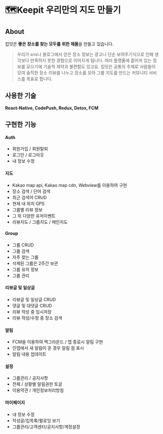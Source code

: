 # 🗺️Keepit 우리만의 지도 만들기
## About
킵잇은 **좋은 장소를 찾는 모두를 위한 제품**을 만들고 있습니다. 
> 우리가 sns나 블로그에서 얻은 장소 정보는 광고나 단순 보여주기식으로 인해 생각보다 만족하지 못한 경험으로 이어지게 됩니다. 
여러 플랫폼에 흩어져 있는 정보를 모으기에 기술적 제약과 불편함도 있고요. 
킵잇은 공통의 주제로 사람들이 모여 솔직한 장소 리뷰를 나누고 장소를 모아 그룹 지도를 만드는 커뮤니티 서비스를 목표로 합니다. 


## 사용한 기술

**React-Native, CodePush, Redux, Detox, FCM**

## 구현한 기능

#### Auth
- 회원가입 / 회원탈퇴
- 로그인 / 로그아웃
- 내 정보 수정

#### 지도
- Kakao map api, Kakao map cdn, Webview를 이용하여 구현
- 장소 검색 / 단어 검색
- 최근 검색어 CRUD
- 현재 내 위치 GPS
- 그룹별 리뷰 정보
- 그 외 다양한 유저이벤트
- 리뷰지도 / 그룹지도 / 메인지도

#### Group
- 그룹 CRUD
- 그룹 검색
- 자주 찾는 그룹
- 삭제된 그룹은 2주간 보관
- 그룹 유저 정보
- 그룹 관리

#### 리뷰글 및 일상글
- 리뷰글 및 일상글 CRUD
- 댓글 및 대댓글 CRUD
- 리뷰 작성 중 임시저장
- 리뷰 작성/수정 중 장소 검색

#### 알림
- FCM을 이용하여 백그라운드 / 앱 종료시 알림 구현
- 인앱에서 새 알림이 온 경우 알림 점 표시
- 알림 내용 업데이트

#### 설정
- 그룹관리 / 공지사항
- 전체 / 상황별 알림권한 토글
- 이용약관 / 개인정보처리방침


#### 마이페이지
- 내 정보 수정
- 작성글/킵목록/팔로잉 보기
- 그룹관리/고객센터/공지사항/계정설정

